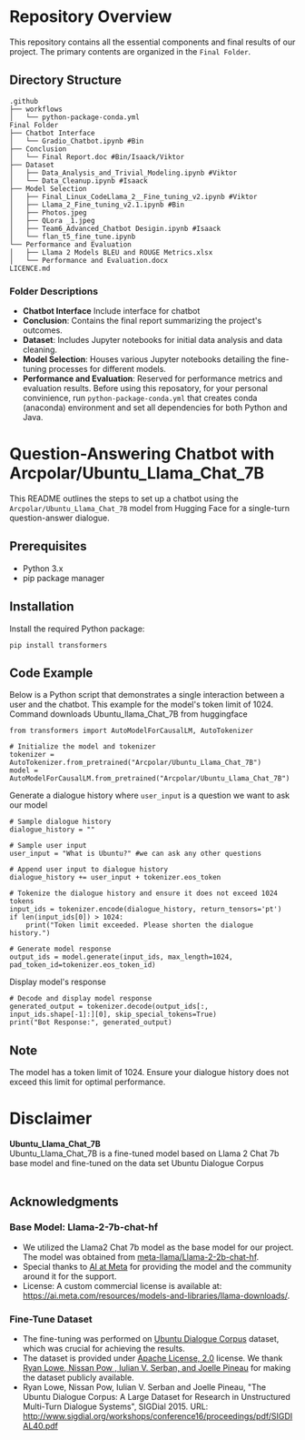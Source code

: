 # Repository Overview

This repository contains all the essential components and final results of our project. The primary contents are organized in the `Final Folder`.

## Directory Structure

```
.github
├── workflows
│   └── python-package-conda.yml
Final Folder
├── Chatbot Interface
│   └── Gradio_Chatbot.ipynb #Bin
├── Conclusion
│   └── Final Report.doc #Bin/Isaack/Viktor
├── Dataset
│   ├── Data_Analysis_and_Trivial_Modeling.ipynb #Viktor
│   └── Data_Cleanup.ipynb #Isaack
├── Model Selection
│   ├── Final_Linux_CodeLlama_2__Fine_tuning_v2.ipynb #Viktor
│   ├── Llama_2_Fine_tuning_v2.1.ipynb #Bin
│   ├── Photos.jpeg
│   ├── QLora _1.jpeg
│   ├── Team6_Advanced_Chatbot Desigin.ipynb #Isaack
│   └── flan_t5_fine_tune.ipynb
└── Performance and Evaluation
│   ├── Llama 2 Models BLEU and ROUGE Metrics.xlsx
│   └── Performance and Evaluation.docx
LICENCE.md
```
### Folder Descriptions
- **Chatbot Interface** Include interface for chatbot
- **Conclusion**: Contains the final report summarizing the project's outcomes.
- **Dataset**: Includes Jupyter notebooks for initial data analysis and data cleaning.
- **Model Selection**: Houses various Jupyter notebooks detailing the fine-tuning processes for different models.
- **Performance and Evaluation**: Reserved for performance metrics and evaluation results.
Before using this reposatory, for your personal convinience, run `python-package-conda.yml` that creates conda (anaconda) environment and set all dependencies for both Python and Java.

# Question-Answering Chatbot with Arcpolar/Ubuntu_Llama_Chat_7B

This README outlines the steps to set up a chatbot using the `Arcpolar/Ubuntu_Llama_Chat_7B` model from Hugging Face for a single-turn question-answer dialogue.

## Prerequisites

- Python 3.x
- pip package manager

## Installation

Install the required Python package:

```
pip install transformers
```

## Code Example

Below is a Python script that demonstrates a single interaction between a user and the chatbot. This example for the model's token limit of 1024. </br>
Command downloads Ubuntu_llama_Chat_7B from huggingface
```
from transformers import AutoModelForCausalLM, AutoTokenizer

# Initialize the model and tokenizer
tokenizer = AutoTokenizer.from_pretrained("Arcpolar/Ubuntu_Llama_Chat_7B")
model = AutoModelForCausalLM.from_pretrained("Arcpolar/Ubuntu_Llama_Chat_7B")
```
Generate a dialogue history where `user_input` is a question we want to ask our model
```
# Sample dialogue history
dialogue_history = ""

# Sample user input
user_input = "What is Ubuntu?" #we can ask any other questions

# Append user input to dialogue history
dialogue_history += user_input + tokenizer.eos_token

# Tokenize the dialogue history and ensure it does not exceed 1024 tokens
input_ids = tokenizer.encode(dialogue_history, return_tensors='pt')
if len(input_ids[0]) > 1024:
    print("Token limit exceeded. Please shorten the dialogue history.")

# Generate model response
output_ids = model.generate(input_ids, max_length=1024, pad_token_id=tokenizer.eos_token_id)
```
Display model's response
```
# Decode and display model response
generated_output = tokenizer.decode(output_ids[:, input_ids.shape[-1]:][0], skip_special_tokens=True)
print("Bot Response:", generated_output)
```

## Note

The model has a token limit of 1024. Ensure your dialogue history does not exceed this limit for optimal performance.

# Disclaimer
<b>Ubuntu_Llama_Chat_7B </b><br>
Ubuntu_Llama_Chat_7B is a fine-tuned model based on Llama 2 Chat 7b base model and fine-tuned on the data set Ubuntu Dialogue Corpus <br>
<br>

## Acknowledgments

### Base Model: Llama-2-7b-chat-hf
- We utilized the Llama2 Chat 7b model as the base model for our project. The model was obtained from [meta-llama/Llama-2-2b-chat-hf](https://huggingface.co/meta-llama/Llama-2-7b-chat-hf).
- Special thanks to [AI at Meta](https://ai.meta.com/llama/) for providing the model and the community around it for the support.
- License: A custom commercial license is available at: https://ai.meta.com/resources/models-and-libraries/llama-downloads/.

### Fine-Tune Dataset
- The fine-tuning was performed on [Ubuntu Dialogue Corpus](https://www.kaggle.com/datasets/rtatman/ubuntu-dialogue-corpus) dataset, which was crucial for achieving the results.
- The dataset is provided under [Apache License, 2.0](https://www.apache.org/licenses/LICENSE-2.0) license. We thank [Ryan Lowe, Nissan Pow , Iulian V. Serban, and Joelle Pineau](http://www.sigdial.org/workshops/conference16/proceedings/pdf/SIGDIAL40.pdf) for making the dataset publicly available.
- Ryan Lowe, Nissan Pow, Iulian V. Serban and Joelle Pineau, "The Ubuntu Dialogue Corpus: A Large Dataset for Research in Unstructured Multi-Turn Dialogue Systems", SIGDial 2015. URL: http://www.sigdial.org/workshops/conference16/proceedings/pdf/SIGDIAL40.pdf
